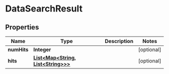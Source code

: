 

# DataSearchResult

## Properties

Name | Type | Description | Notes
------------ | ------------- | ------------- | -------------
**numHits** | **Integer** |  |  [optional]
**hits** | [**List&lt;Map&lt;String, List&lt;String&gt;&gt;&gt;**](Map.md) |  |  [optional]




